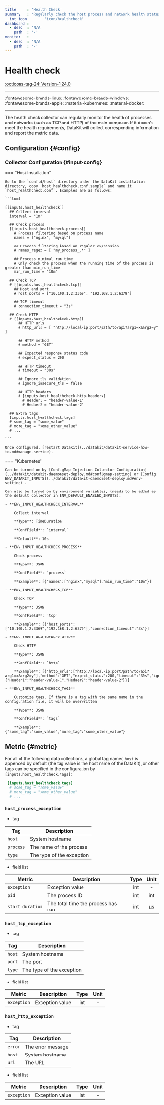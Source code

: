 ```yaml
---
title     : 'Health Check'
summary   : 'Regularly check the host process and network health status'
__int_icon      : 'icon/healthcheck'
dashboard :
  - desc  : 'N/A'
    path  : '-'
monitor   :
  - desc  : 'N/A'
    path  : '-'
---
```


<!-- markdownlint-disable MD025 -->
# Health check
<!-- markdownlint-enable -->

[:octicons-tag-24: Version-1.24.0](../datakit/changelog.md#cl-1.24.0)

---

:fontawesome-brands-linux: :fontawesome-brands-windows: :fontawesome-brands-apple: :material-kubernetes: :material-docker:

---

The health check collector can regularly monitor the health of processes and networks (such as TCP and HTTP) of the main computer. If it doesn't meet the health requirements, DataKit will collect corresponding information and report the metric data.

## Configuration {#config}

### Collector Configuration {#input-config}

<!-- markdownlint-disable MD046 -->

=== "Host Installation"

    Go to the `conf.d/host` directory under the DataKit installation directory, copy `host_healthcheck.conf.sample` and name it `host_healthcheck.conf`. Examples are as follows:
    
    ```toml
        
    [[inputs.host_healthcheck]]
      ## Collect interval
      interval = "1m" 
    
      ## Check process
      [[inputs.host_healthcheck.process]]
        # Process filtering based on process name
        names = ["nginx", "mysql"]
    
        ## Process filtering based on regular expression 
        # names_regex = [ "my_process_.*" ]
    
        ## Process minimal run time
        # Only check the process when the running time of the process is greater than min_run_time
        min_run_time = "10m"
    
      ## Check TCP
      # [[inputs.host_healthcheck.tcp]]
        ## Host and port
        # host_ports = ["10.100.1.2:3369", "192.168.1.2:6379"]
    
        ## TCP timeout
        # connection_timeout = "3s"
    
      ## Check HTTP
      # [[inputs.host_healthcheck.http]]
          ## HTTP urls
          # http_urls = [ "http://local-ip:port/path/to/api?arg1=x&arg2=y" ]
    
          ## HTTP method
          # method = "GET"
    
          ## Expected response status code
          # expect_status = 200 
          
          ## HTTP timeout
          # timeout = "30s"
          
          ## Ignore tls validation 
          # ignore_insecure_tls = false
    
          ## HTTP headers
          # [inputs.host_healthcheck.http.headers]
            # Header1 = "header-value-1"
            # Hedaer2 = "header-value-2"
      
      ## Extra tags
      [inputs.host_healthcheck.tags]
      # some_tag = "some_value"
      # more_tag = "some_other_value"
      # ...
    
    ```
    
    Once configured, [restart DataKit](../datakit/datakit-service-how-to.md#manage-service).

=== "Kubernetes"

    Can be turned on by [ConfigMap Injection Collector Configuration](../datakit/datakit-daemonset-deploy.md#configmap-setting) or [Config ENV_DATAKIT_INPUTS](../datakit/datakit-daemonset-deploy.md#env-setting) .

    Can also be turned on by environment variables, (needs to be added as the default collector in ENV_DEFAULT_ENABLED_INPUTS):
    
    - **ENV_INPUT_HEALTHCHECK_INTERVAL**
    
        Collect interval
    
        **Type**: TimeDuration
    
        **ConfField**: `interval`
    
        **Default**: 10s
    
    - **ENV_INPUT_HEALTHCHECK_PROCESS**
    
        Check process
    
        **Type**: JSON
    
        **ConfField**: `process`
    
        **Example**: [{"names":["nginx","mysql"],"min_run_time":"10m"}]
    
    - **ENV_INPUT_HEALTHCHECK_TCP**
    
        Check TCP
    
        **Type**: JSON
    
        **ConfField**: `tcp`
    
        **Example**: [{"host_ports":["10.100.1.2:3369","192.168.1.2:6379"],"connection_timeout":"3s"}]
    
    - **ENV_INPUT_HEALTHCHECK_HTTP**
    
        Check HTTP
    
        **Type**: JSON
    
        **ConfField**: `http`
    
        **Example**: [{"http_urls":["http://local-ip:port/path/to/api?arg1=x&arg2=y"],"method":"GET","expect_status":200,"timeout":"30s","ignore_insecure_tls":false,"headers":{"Header1":"header-value-1","Hedaer2":"header-value-2"}}]
    
    - **ENV_INPUT_HEALTHCHECK_TAGS**
    
        Customize tags. If there is a tag with the same name in the configuration file, it will be overwritten
    
        **Type**: JSON
    
        **ConfField**: `tags`
    
        **Example**: {"some_tag":"some_value","more_tag":"some_other_value"}

<!-- markdownlint-enable -->

## Metric {#metric}

For all of the following data collections, a global tag named `host` is appended by default (the tag value is the host name of the DataKit), or other tags can be specified in the configuration by `[inputs.host_healthcheck.tags]`:

```toml
 [inputs.host_healthcheck.tags]
  # some_tag = "some_value"
  # more_tag = "some_other_value"
  # ...
```

<!-- markdownlint-disable MD024 -->





### `host_process_exception`



- tag


| Tag | Description |
|  ----  | --------|
|`host`|System hostname|
|`process`|The name of the process|
|`type`|The type of the exception|

- field list


| Metric | Description | Type | Unit |
| ---- |---- | :---:    | :----: |
|`exception`|Exception value|int|-|
|`pid`|The process ID|int|int|
|`start_duration`|The total time the process has run|int|μs|






### `host_tcp_exception`



- tag


| Tag | Description |
|  ----  | --------|
|`host`|System hostname|
|`port`|The port|
|`type`|The type of the exception|

- field list


| Metric | Description | Type | Unit |
| ---- |---- | :---:    | :----: |
|`exception`|Exception value|int|-|






### `host_http_exception`



- tag


| Tag | Description |
|  ----  | --------|
|`error`|The error message|
|`host`|System hostname|
|`url`|The URL|

- field list


| Metric | Description | Type | Unit |
| ---- |---- | :---:    | :----: |
|`exception`|Exception value|int|-|


